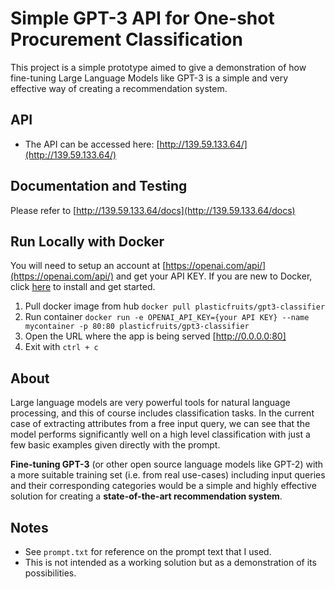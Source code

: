 # Simple GPT-3 API for One-shot Procurement Classification
This project is a simple prototype aimed to give a demonstration of how fine-tuning Large Language Models like GPT-3 is a simple and very effective way of creating a recommendation system.

## API
* The API can be accessed here: [http://139.59.133.64/](http://139.59.133.64/)

## Documentation and Testing
Please refer to [http://139.59.133.64/docs](http://139.59.133.64/docs)

## Run Locally with Docker
You will need to setup an account at [https://openai.com/api/](https://openai.com/api/) and get your API KEY.
If you are new to Docker, click [here](https://docs.docker.com/get-started/) to install and get started.

1. Pull docker image from hub `docker pull plasticfruits/gpt3-classifier`
2. Run container `docker run -e OPENAI_API_KEY={your API KEY} --name mycontainer -p 80:80 plasticfruits/gpt3-classifier`
3. Open the URL where the app is being served [http://0.0.0.0:80]
4. Exit with `ctrl + c`

## About
Large language models are very powerful tools for natural language processing, and this of course includes classification tasks. In the current case of extracting attributes from a free input query, we can see that the model performs significantly well on a high level classification with just a few basic examples given directly with the prompt.

**Fine-tuning GPT-3** (or other open source language models like GPT-2) with a more suitable training set (i.e. from real use-cases) including input queries and their corresponding categories would be a simple and highly effective solution for creating a **state-of-the-art recommendation system**.


## Notes
- See `prompt.txt` for reference on the prompt text that I used.
- This is not intended as a working solution but as a demonstration of its possibilities.
